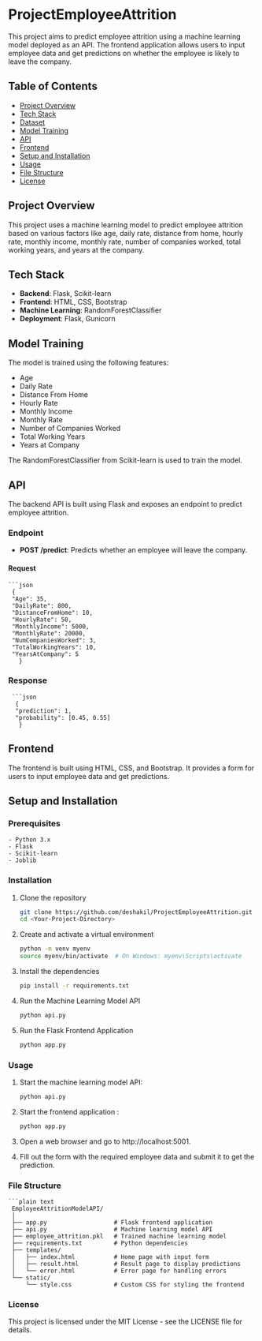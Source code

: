 # ProjectEmployeeAttrition
This project aims to predict employee attrition using a machine learning model deployed as an API. The frontend application allows users to input employee data and get predictions on whether the employee is likely to leave the company.

## Table of Contents

- [Project Overview](#project-overview)
- [Tech Stack](#tech-stack)
- [Dataset](#dataset)
- [Model Training](#model-training)
- [API](#api)
- [Frontend](#frontend)
- [Setup and Installation](#setup-and-installation)
- [Usage](#usage)
- [File Structure](#file-structure)
- [License](#license)

## Project Overview

This project uses a machine learning model to predict employee attrition based on various factors like age, daily rate, distance from home, hourly rate, monthly income, monthly rate, number of companies worked, total working years, and years at the company.

## Tech Stack

- **Backend**: Flask, Scikit-learn
- **Frontend**: HTML, CSS, Bootstrap
- **Machine Learning**: RandomForestClassifier
- **Deployment**: Flask, Gunicorn

## Model Training

The model is trained using the following features:
- Age
- Daily Rate
- Distance From Home
- Hourly Rate
- Monthly Income
- Monthly Rate
- Number of Companies Worked
- Total Working Years
- Years at Company

The RandomForestClassifier from Scikit-learn is used to train the model.

## API

The backend API is built using Flask and exposes an endpoint to predict employee attrition.

### Endpoint

- **POST /predict**: Predicts whether an employee will leave the company.

#### Request
    ```json
     {
     "Age": 35,
     "DailyRate": 800,
     "DistanceFromHome": 10,
     "HourlyRate": 50,
     "MonthlyIncome": 5000,
     "MonthlyRate": 20000,
     "NumCompaniesWorked": 3,
     "TotalWorkingYears": 10,
     "YearsAtCompany": 5
       }

### Response
     ```json
      {
      "prediction": 1,
      "probability": [0.45, 0.55]
       }


## Frontend
The frontend is built using HTML, CSS, and Bootstrap. It provides a form for users to input employee data and get predictions.

## Setup and Installation
### Prerequisites
    - Python 3.x
    - Flask
    - Scikit-learn
    - Joblib

### Installation
1. Clone the repository
    ```bash
    git clone https://github.com/deshakil/ProjectEmployeeAttrition.git
    cd <Your-Project-Directory>

2. Create and activate a virtual environment
    ```bash
    python -m venv myenv
    source myenv/bin/activate  # On Windows: myenv\Scripts\activate

3. Install the dependencies
    ```bash
    pip install -r requirements.txt

4. Run the Machine Learning Model API
    ```bash
    python api.py

5. Run the Flask Frontend Application
    ```bash
    python app.py

### Usage

1. Start the machine learning model API:
   ```bash
   python api.py

2. Start the frontend application :
   ```bash
   python app.py

3. Open a web browser and go to http://localhost:5001.

4. Fill out the form with the required employee data and submit it to get the prediction.

### File Structure

    ```plain text
     EmployeeAttritionModelAPI/
     │
     ├── app.py                   # Flask frontend application
     ├── api.py                   # Machine learning model API
     ├── employee_attrition.pkl   # Trained machine learning model
     ├── requirements.txt         # Python dependencies
     ├── templates/
     │   ├── index.html           # Home page with input form
     │   ├── result.html          # Result page to display predictions
     │   └── error.html           # Error page for handling errors
     └── static/
         └── style.css            # Custom CSS for styling the frontend

### License
This project is licensed under the MIT License - see the LICENSE file for details.

